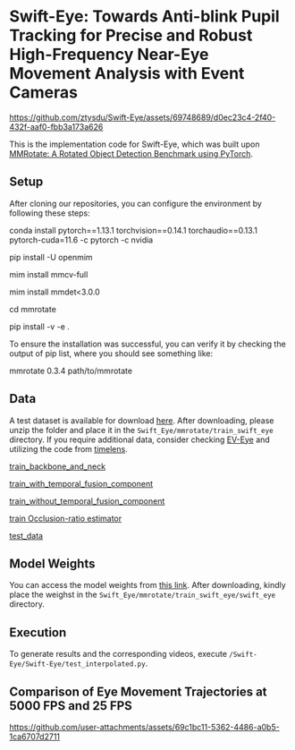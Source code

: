 # Swift-Eye: Towards Anti-blink Pupil Tracking for Precise and Robust High-Frequency Near-Eye Movement Analysis with Event Cameras


https://github.com/ztysdu/Swift-Eye/assets/69748689/d0ec23c4-2f40-432f-aaf0-fbb3a173a626

This is the implementation code for Swift-Eye, which was built upon [MMRotate: A Rotated Object Detection Benchmark using PyTorch](https://arxiv.org/pdf/2204.13317.pdf).

## Setup
After cloning our repositories, you can configure the environment by following these steps:

conda install pytorch==1.13.1 torchvision==0.14.1 torchaudio==0.13.1 pytorch-cuda=11.6 -c pytorch -c nvidia

pip install -U openmim

mim install mmcv-full

mim install mmdet<3.0.0

cd mmrotate

pip install -v -e .

To ensure the installation was successful, you can verify it by checking the output of pip list, where you should see something like:

mmrotate                0.3.4       path/to/mmrotate

## Data
A test dataset is available for download [here](https://drive.google.com/drive/folders/1YXePrgSWd677JOKhVu9X_PUzqwv4D_49?usp=sharing). After downloading, please unzip the folder and place it in the `Swift_Eye/mmrotate/train_swift_eye` directory. If you require additional data, consider checking [EV-Eye](https://github.com/Ningreka/EV-Eye) and utilizing the code from [timelens](https://github.com/ztysdu/timelens).

[train_backbone_and_neck](https://drive.google.com/file/d/1OhOmneJ2vYNLjnn7gsSq6J5O3eKbbFD5/view?usp=sharing)

[train_with_temporal_fusion_component](https://drive.google.com/file/d/1nZF7l63DacP2r01YouZIdrqGjo7SqFqU/view?usp=drive_link)

[train_without_temporal_fusion_component](https://drive.google.com/file/d/1hXqLYy1Pg3Hv_etouwnusk6ytw543JIB/view?usp=sharing)

[train Occlusion-ratio estimator](https://drive.google.com/file/d/11Sk83zsnMnizQh0fk8uP3ArfBtwWx5SI/view?usp=sharing)

[test_data](https://drive.google.com/file/d/1-CdodFlK3ipTvTj5O2e3cGnBCBHuv4CW/view?usp=sharing)



## Model Weights
You can access the model weights from [this link](https://drive.google.com/file/d/18T-Kr_bDskaaowGCmdRbB8Hovzn8TEKH/view?usp=sharing). After downloading, kindly place the weighst in the `Swift_Eye/mmrotate/train_swift_eye/swift_eye` directory.

## Execution
To generate results and the corresponding videos, execute `/Swift-Eye/Swift-Eye/test_interpolated.py`.

## Comparison of Eye Movement Trajectories at 5000 FPS and 25 FPS

https://github.com/user-attachments/assets/69c1bc11-5362-4486-a0b5-1ca6707d2711

